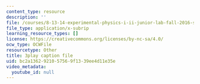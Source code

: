```yaml
---
content_type: resource
description: ''
file: /courses/8-13-14-experimental-physics-i-ii-junior-lab-fall-2016-spring-2017/bc2a1362921057569f1339ee4d11e35e_g8BXCaXo6fg.vtt
file_type: application/x-subrip
learning_resource_types: []
license: https://creativecommons.org/licenses/by-nc-sa/4.0/
ocw_type: OCWFile
resourcetype: Other
title: 3play caption file
uid: bc2a1362-9210-5756-9f13-39ee4d11e35e
video_metadata:
  youtube_id: null
---
```


